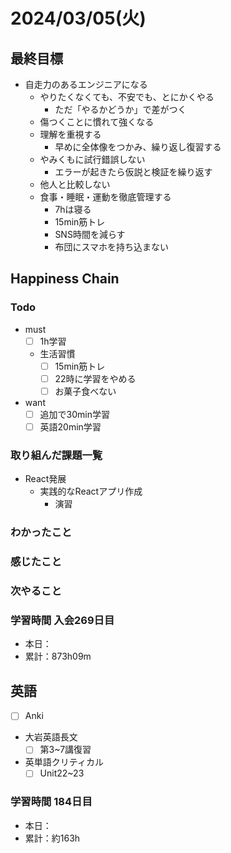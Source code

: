 # 2024/03/05(火)

## 最終目標

- 自走力のあるエンジニアになる
  - やりたくなくても、不安でも、とにかくやる
    - ただ「やるかどうか」で差がつく
  - 傷つくことに慣れて強くなる
  - 理解を重視する
    - 早めに全体像をつかみ、繰り返し復習する
  - やみくもに試行錯誤しない
    - エラーが起きたら仮説と検証を繰り返す
  - 他人と比較しない
  - 食事・睡眠・運動を徹底管理する
    - 7hは寝る
    - 15min筋トレ
    - SNS時間を減らす
    - 布団にスマホを持ち込まない

## Happiness Chain

### Todo

- must
  - [ ] 1h学習
  - 生活習慣
    - [ ] 15min筋トレ
    - [ ] 22時に学習をやめる
    - [ ] お菓子食べない
- want
  - [ ] 追加で30min学習
  - [ ] 英語20min学習

### 取り組んだ課題一覧

- React発展
  - 実践的なReactアプリ作成
    - 演習

### わかったこと

### 感じたこと

### 次やること

### 学習時間 入会269日目

- 本日：
- 累計：873h09m

## 英語

- [ ] Anki
- 大岩英語長文
  - [ ] 第3~7講復習
- 英単語クリティカル
  - [ ] Unit22~23

### 学習時間 184日目

- 本日：
- 累計：約163h
